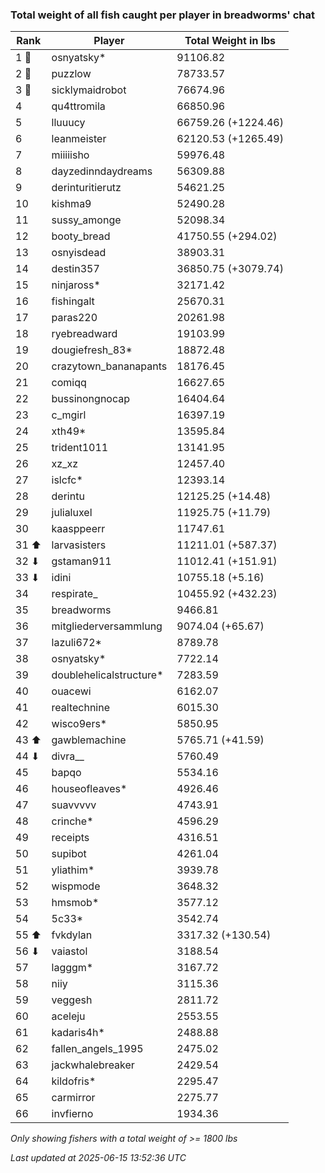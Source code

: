 ### Total weight of all fish caught per player in breadworms' chat
| Rank | Player | Total Weight in lbs |
|------|--------|---------|
| 1 🥇  | osnyatsky* | 91106.82 |
| 2 🥈  | puzzlow | 78733.57 |
| 3 🥉  | sicklymaidrobot | 76674.96 |
| 4  | qu4ttromila | 66850.96 |
| 5  | lluuucy | 66759.26 (+1224.46) |
| 6  | leanmeister | 62120.53 (+1265.49) |
| 7  | miiiiisho | 59976.48 |
| 8  | dayzedinndaydreams | 56309.88 |
| 9  | derinturitierutz | 54621.25 |
| 10  | kishma9 | 52490.28 |
| 11  | sussy_amonge | 52098.34 |
| 12  | booty_bread | 41750.55 (+294.02) |
| 13  | osnyisdead | 38903.31 |
| 14  | destin357 | 36850.75 (+3079.74) |
| 15  | ninjaross* | 32171.42 |
| 16  | fishingalt | 25670.31 |
| 17  | paras220 | 20261.98 |
| 18  | ryebreadward | 19103.99 |
| 19  | dougiefresh_83* | 18872.48 |
| 20  | crazytown_bananapants | 18176.45 |
| 21  | comiqq | 16627.65 |
| 22  | bussinongnocap | 16404.64 |
| 23  | c_mgirl | 16397.19 |
| 24  | xth49* | 13595.84 |
| 25  | trident1011 | 13141.95 |
| 26  | xz_xz | 12457.40 |
| 27  | islcfc* | 12393.14 |
| 28  | derintu | 12125.25 (+14.48) |
| 29  | julialuxel | 11925.75 (+11.79) |
| 30  | kaasppeerr | 11747.61 |
| 31 ⬆ | larvasisters | 11211.01 (+587.37) |
| 32 ⬇ | gstaman911 | 11012.41 (+151.91) |
| 33 ⬇ | idini | 10755.18 (+5.16) |
| 34  | respirate_ | 10455.92 (+432.23) |
| 35  | breadworms | 9466.81 |
| 36  | mitgliederversammlung | 9074.04 (+65.67) |
| 37  | lazuli672* | 8789.78 |
| 38  | osnyatsky* | 7722.14 |
| 39  | doublehelicalstructure* | 7283.59 |
| 40  | ouacewi | 6162.07 |
| 41  | realtechnine | 6015.30 |
| 42  | wisco9ers* | 5850.95 |
| 43 ⬆ | gawblemachine | 5765.71 (+41.59) |
| 44 ⬇ | divra__ | 5760.49 |
| 45  | bapqo | 5534.16 |
| 46  | houseofleaves* | 4926.46 |
| 47  | suavvvvv | 4743.91 |
| 48  | crinche* | 4596.29 |
| 49  | receipts | 4316.51 |
| 50  | supibot | 4261.04 |
| 51  | yliathim* | 3939.78 |
| 52  | wispmode | 3648.32 |
| 53  | hmsmob* | 3577.12 |
| 54  | 5c33* | 3542.74 |
| 55 ⬆ | fvkdylan | 3317.32 (+130.54) |
| 56 ⬇ | vaiastol | 3188.54 |
| 57  | lagggm* | 3167.72 |
| 58  | niiy | 3115.36 |
| 59  | veggesh | 2811.72 |
| 60  | aceleju | 2553.55 |
| 61  | kadaris4h* | 2488.88 |
| 62  | fallen_angels_1995 | 2475.02 |
| 63  | jackwhalebreaker | 2429.54 |
| 64  | kildofris* | 2295.47 |
| 65  | carmirror | 2275.77 |
| 66  | invfierno | 1934.36 |

_Only showing fishers with a total weight of >= 1800 lbs_

_Last updated at 2025-06-15 13:52:36 UTC_